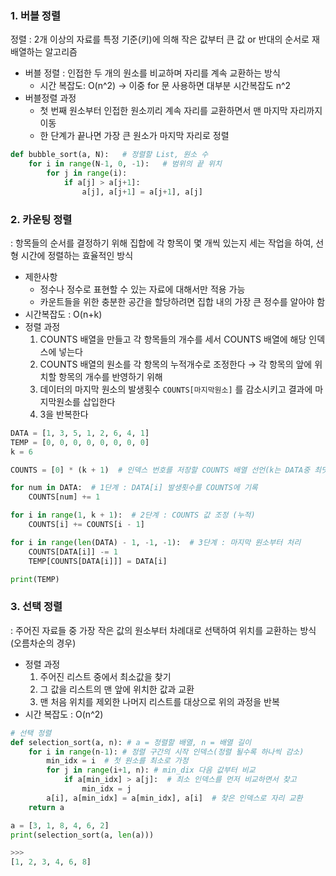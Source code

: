 ### 1. 버블 정렬

정렬 : 2개 이상의 자료를 특정 기준(키)에 의해 작은 값부터 큰 값 or 반대의 순서로 재배열하는 알고리즘

- 버블 정렬 : 인접한 두 개의 원소를 비교하며 자리를 계속 교환하는 방식
    - 시간 복잡도: O(n^2) → 이중 for 문 사용하면 대부분 시간복잡도 n^2
- 버블정렬 과정
    - 첫 번째 원소부터 인접한 원소끼리 계속 자리를 교환하면서 맨 마지막 자리까지 이동
    - 한 단계가 끝나면 가장 큰 원소가 마지막 자리로 정렬

```python
def bubble_sort(a, N):   # 정렬할 List, 원소 수
	for i in range(N-1, 0, -1):   # 범위의 끝 위치
		for j in range(i):
			if a[j] > a[j+1]:
				a[j], a[j+1] = a[j+1], a[j]
```


### 2. 카운팅 정렬

: 항목들의 순서를 결정하기 위해 집합에 각 항목이 몇 개씩 있는지 세는 작업을 하여, 선형 시간에 정렬하는 효율적인 방식

- 제한사항
    - 정수나 정수로 표현할 수 있는 자료에 대해서만 적용 가능
    - 카운트들을 위한 충분한 공간을 할당하려면 집합 내의 가장 큰 정수를 알아야 함
- 시간복잡도 : O(n+k)
- 정렬 과정
    1. COUNTS 배열을 만들고 각 항목들의 개수를 세서 COUNTS 배열에 해당 인덱스에 넣는다
    2. COUNTS 배열의 원소를 각 항목의 누적개수로 조정한다 → 각 항목의 앞에 위치할 항목의 개수를 반영하기 위해
    3. 데이터의 마지막 원소의 발생횟수 `COUNTS[마지막원소]` 를 감소시키고 결과에 마지막원소를 삽입한다
    4. 3을 반복한다

```python
DATA = [1, 3, 5, 1, 2, 6, 4, 1]
TEMP = [0, 0, 0, 0, 0, 0, 0, 0]
k = 6

COUNTS = [0] * (k + 1)  # 인덱스 번호를 저장할 COUNTS 배열 선언(k는 DATA중 최댓값)

for num in DATA:  # 1단계 : DATA[i] 발생횟수를 COUNTS에 기록
    COUNTS[num] += 1

for i in range(1, k + 1):  # 2단계 : COUNTS 값 조정 (누적)
    COUNTS[i] += COUNTS[i - 1]

for i in range(len(DATA) - 1, -1, -1):  # 3단계 : 마지막 원소부터 처리
    COUNTS[DATA[i]] -= 1
    TEMP[COUNTS[DATA[i]]] = DATA[i]

print(TEMP)
```

### 3. 선택 정렬

: 주어진 자료들 중 가장 작은 값의 원소부터 차례대로 선택하여 위치를 교환하는 방식 (오름차순의 경우)

- 정렬 과정
    1. 주어진 리스트 중에서 최소값을 찾기
    2. 그 값을 리스트의 맨 앞에 위치한 값과 교환
    3. 맨 처음 위치를 제외한 나머지 리스트를 대상으로 위의 과정을 반복
- 시간 복잡도 : O(n^2)

```python
# 선택 정렬
def selection_sort(a, n): # a = 정렬할 배열, n = 배열 길이
    for i in range(n-1): # 정렬 구간의 시작 인덱스(정렬 될수록 하나씩 감소)
        min_idx = i  # 첫 원소를 최소로 가정
        for j in range(i+1, n): # min_dix 다음 값부터 비교
            if a[min_idx] > a[j]:  # 최소 인덱스를 먼저 비교하면서 찾고
                min_idx = j
        a[i], a[min_idx] = a[min_idx], a[i]  # 찾은 인덱스로 자리 교환
    return a

a = [3, 1, 8, 4, 6, 2]
print(selection_sort(a, len(a)))

>>>
[1, 2, 3, 4, 6, 8]
```